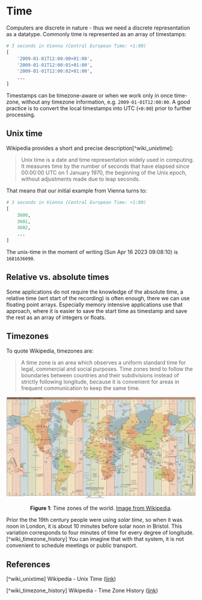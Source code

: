 # Time

Computers are discrete in nature - thus we need a discrete representation as a datatype. Commonly
time is represented as an array of timestamps: 


```python
# 3 seconds in Vienna (Central European Time: +1:00)
[
    '2009-01-01T12:00:00+01:00',
    '2009-01-01T12:00:01+01:00',
    '2009-01-01T12:00:02+01:00',
    ...
]
```

Timestamps can be timezone-aware or when we work only in once time-zone, without any timezone information,
e.g. `2009-01-01T12:00:00`. A good practice is to convert the local timestamps into UTC (`+0:00`) prior
to further processing.

## Unix time

Wikipedia provides a short and precise description[^wiki_unixtime]:

> Unix time is a date and time representation widely used in computing. It measures time by the number of seconds that have elapsed since 00:00:00 UTC on 1 January 1970, the beginning of the Unix epoch, without adjustments made due to leap seconds.

That means that our initial example from Vienna turns to:

```python
# 3 seconds in Vienna (Central European Time: +1:00)
[
    3600,
    3601,
    3602,
    ...
]
```

The unix-time in the moment of writing (Sun Apr 16 2023 09:08:10) is `1681636090`.

## Relative vs. absolute times

Some applications do not require the knowledge of the absolute time, a relative time (wrt start of the recording)
is often enough, there we can use floating point arrays. Especially memory intensive applications use that approach,
where it is easier to save the start time as timestamp and save the rest as an array of integers or floats.

## Timezones

To quote Wikipedia, timezones are:

> A time zone is an area which observes a uniform standard time for legal, commercial and social purposes. Time zones tend to follow the boundaries between countries and their subdivisions instead of strictly following longitude, because it is convenient for areas in frequent communication to keep the same time.

<p align="center">
  <img src="World_Time_Zones_Map.png" />
</p>

<figcaption><center>

**Figure 1**: Time zones of the world. [Image from Wikipedia](https://en.wikipedia.org/wiki/Time_zone#/media/File:World_Time_Zones_Map.png).

</center></figcaption>

Prior the the 19th century people were using *solar time*, so when it was noon in London, it is about 10 minutes before solar noon in Bristol.
This variation corresponds to four minutes of time for every degree of longitude.[^wiki_timezone_history] You can imagine that with that system,
it is not convenient to schedule meetings or public transport.


## References

[^wiki_unixtime] Wikipedia - Unix Time ([link](https://en.wikipedia.org/wiki/Unix_time))

[^wiki_timezone_history] Wikipedia - Time Zone History ([link](https://en.wikipedia.org/wiki/Time_zone#History))